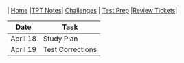 | [Home](..) |[TPT Notes](../not)| [Challenges](../cha) | [Test Prep](.) |[Review Tickets](../rev)|


| Date | Task |
| --- | --------------- |
| April 18 | Study Plan |
| April 19 | Test Corrections |